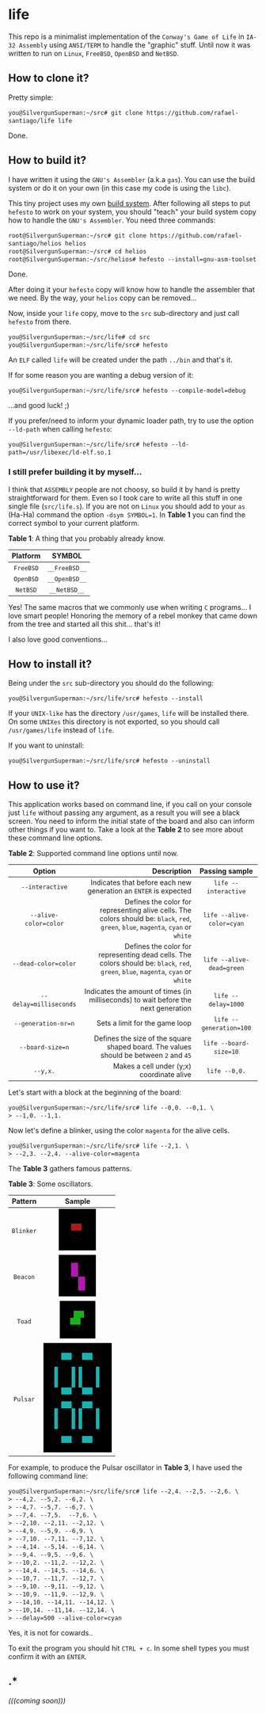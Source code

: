 # life

This repo is a minimalist implementation of the ``Conway's Game of Life`` in ``IA-32 Assembly`` using
``ANSI/TERM`` to handle the "graphic" stuff. Until now it was written to run on ``Linux``, ``FreeBSD``, ``OpenBSD`` and ``NetBSD``.

## How to clone it?

Pretty simple:

```
you@SilvergunSuperman:~/src# git clone https://github.com/rafael-santiago/life life
```

Done.

## How to build it?

I have written it using the ``GNU's Assembler`` (a.k.a ``gas``). You can use the build system or do it
on your own (in this case my code is using the ``libc``).

This tiny project uses my own [build system](https://github.com/rafael-santiago/hefesto). After following
all steps to put ``hefesto`` to work on your system, you should "teach" your build system copy how to handle the
``GNU's Assembler``. You need three commands:

```
root@SilvergunSuperman:~/src# git clone https://github.com/rafael-santiago/helios helios
root@SilvergunSuperman:~/src# cd helios
root@SilvergunSuperman:~/src/helios# hefesto --install=gnu-asm-toolset
```

Done.

After doing it your ``hefesto`` copy will know how to handle the assembler that we need. By the way, your
``helios`` copy can be removed...

Now, inside your ``life`` copy, move to the ``src`` sub-directory and just call ``hefesto`` from there.

```
you@SilvergunSuperman:~/src/life# cd src
you@SilvergunSuperman:~/src/life/src# hefesto
```

An ``ELF`` called ``life`` will be created under the path ``../bin`` and that's it.

If for some reason you are wanting a debug version of it:

```
you@SilvergunSuperman:~/src/life/src# hefesto --compile-model=debug
```

...and good luck! ;)

If you prefer/need to inform your dynamic loader path, try to use the option ``--ld-path`` when calling ``hefesto``:

```
you@SilvergunSuperman:~/src/life/src# hefesto --ld-path=/usr/libexec/ld-elf.so.1
```

### I still prefer building it by myself...

I think that ``ASSEMBLY`` people are not choosy, so build it by hand is pretty straightforward for them. Even so I took care
to write all this stuff in one single file (``src/life.s``). If you are not on ``Linux`` you should add to your ``as`` (Ha-Ha)
command the option ``-dsym SYMBOL=1``. In **Table 1** you can find the correct symbol to your current platform.

**Table 1**: A thing that you probably already know.

| **Platform**  |      **SYMBOL**  |
|:-------------:|:----------------:|
| ``FreeBSD``   |  ``__FreeBSD__`` |
| ``OpenBSD``   |  ``__OpenBSD__`` |
| ``NetBSD``    |  ``__NetBSD__``  |

Yes! The same macros that we commonly use when writing ``C`` programs... I love smart people!
Honoring the memory of a rebel monkey that came down from the tree and started all this shit... that's it!

I also love good conventions...

## How to install it?

Being under the ``src`` sub-directory you should do the following:

```
you@SilvergunSuperman:~/src/life/src# hefesto --install
```

If your ``UNIX-like`` has the directory ``/usr/games``, ``life`` will be installed there. On some ``UNIXes`` this directory
is not exported, so you should call ``/usr/games/life`` instead of ``life``.

If you want to uninstall:

```
you@SilvergunSuperman:~/src/life/src# hefesto --uninstall
```

## How to use it?

This application works based on command line, if you call on your console just ``life`` without passing any argument, as a result
you will see a black screen. You need to inform the initial state of the board and also can inform other things if you want to. Take a look
at the **Table 2** to see more about these command line options.

**Table 2**: Supported command line options until now.

|**Option**| **Description** | **Passing sample** |
|:--------:|----------------:|:----------:|
|``--interactive``          | Indicates that before each new generation an ``ENTER`` is expected | ``life --interactive`` |
|``--alive-color=color``  | Defines the color for representing alive cells. The colors should  be: ``black``, ``red``, ``green``, ``blue``, ``magenta``, ``cyan`` or ``white`` | ``life --alive-color=cyan`` |
|``--dead-color=color``   | Defines the color for representing dead cells. The colors should be: ``black``, ``red``, ``green``, ``blue``, ``magenta``, ``cyan`` or ``white`` | ``life --alive-dead=green`` |
|``--delay=milliseconds`` | Indicates the amount of times (in milliseconds) to wait before the next generation | ``life --delay=1000`` |
|``--generation-nr=n``      | Sets a limit for the game loop | ``life --generation=100`` |
|``--board-size=n``         | Defines the size of the square shaped board. The values should be between ``2`` and ``45`` | ``life --board-size=10`` |
|``--y,x.``        | Makes a cell under (y;x) coordinate alive | ``life --0,0.`` |

Let's start with a block at the beginning of the board:

```
you@SilvergunSuperman:~/src/life/src# life --0,0. --0,1. \
> --1,0. --1,1.
```

Now let's define a blinker, using the color ``magenta`` for the alive cells.


```
you@SilvergunSuperman:~/src/life/src# life --2,1. \
> --2,3. --2,4. --alive-color=magenta
```

The **Table 3** gathers famous patterns.

**Table 3**: Some oscillators.

| **Pattern** |                                      **Sample**                                      |
|:-----------:|:------------------------------------------------------------------------------------:|
| ``Blinker`` | ![blinker](https://github.com/rafael-santiago/life/blob/master/etc/life-blinker.gif) |
| ``Beacon``  | ![beacon](https://github.com/rafael-santiago/life/blob/master/etc/life-beacon.gif)   |
| ``Toad``    | ![toad](https://github.com/rafael-santiago/life/blob/master/etc/life-toad.gif)       |
| ``Pulsar``  | ![pulsar](https://github.com/rafael-santiago/life/blob/master/etc/life-pulsar.gif)   |

For example, to produce the Pulsar oscillator in **Table 3**, I have used the following command line:

```
you@SilvergunSuperman:~/src/life/src# life --2,4. --2,5. --2,6. \
> --4,2. --5,2. --6,2. \
> --4,7. --5,7. --6,7. \
> --7,4. --7,5.  --7,6. \
> --2,10. --2,11. --2,12. \
> --4,9. --5,9. --6,9. \
> --7,10. --7,11. --7,12. \
> --4,14. --5,14. --6,14. \
> --9,4. --9,5. --9,6. \
> --10,2. --11,2. --12,2. \
> --14,4. --14,5. --14,6. \
> --10,7. --11,7. --12,7. \
> --9,10. --9,11. --9,12. \
> --10,9. --11,9. --12,9. \
> --14,10. --14,11. --14,12. \
> --10,14. --11,14. --12,14. \
> --delay=500 --alive-color=cyan
```
Yes, it is not for cowards..

To exit the program you should hit ``CTRL + c``. In some shell types you must confirm it with an ``ENTER``.

## .*

*(((coming soon)))*
